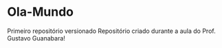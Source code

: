 # Ola-Mundo
 Primeiro repositório versionado
 Repositório criado durante a aula do Prof. Gustavo Guanabara!
